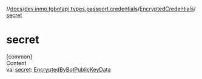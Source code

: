 //[docs](../../../index.md)/[dev.inmo.tgbotapi.types.passport.credentials](../index.md)/[EncryptedCredentials](index.md)/[secret](secret.md)



# secret  
[common]  
Content  
val [secret](secret.md): [EncryptedByBotPublicKeyData](../index.md#%5Bdev.inmo.tgbotapi.types.passport.credentials%2FEncryptedByBotPublicKeyData%2F%2F%2FPointingToDeclaration%2F%5D%2FClasslikes%2F625018081)  



